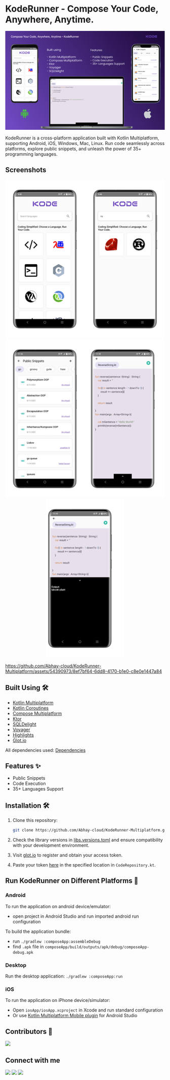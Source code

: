 # KodeRunner - Compose Your Code, Anywhere, Anytime.

![banner](./screenshots/kode-banner.png)

KodeRunner is a cross-platform application built with Kotlin Multiplatform, supporting Android, iOS, Windows, Mac, Linux. Run code seamlessly across platforms, explore public snippets, and unleash the power of 35+ programming languages.

## Screenshots

<p style="text-align: center;">
  <img src="./screenshots/image1.png" width="250"/>
  <img src="./screenshots/image2.png" width="250"/>
  <img src="./screenshots/image3.png" width="250"/>
  <img src="./screenshots/image4.png" width="250"/>
  <img src="./screenshots/image5.png" width="250"/>
</p>

https://github.com/Abhay-cloud/KodeRunner-Multiplatform/assets/54390973/8ef7bf64-6dd8-4170-b1e0-c8e0e1447a84

## Built Using 🛠

- [Kotlin Multiplatform](https://kotlinlang.org/lp/multiplatform/)
- [Kotlin Coroutines](https://github.com/Kotlin/kotlinx.coroutines)
- [Compose Multiplatform](https://www.jetbrains.com/lp/compose-multiplatform/)
- [Ktor](https://ktor.io/)
- [SQLDelight](https://cashapp.github.io/sqldelight/2.0.0-alpha05/)
- [Voyager](https://github.com/adrielcafe/voyager)
- [Highlights](https://github.com/SnipMeDev/Highlights)
- [Glot.io](glot.io)

All dependencies used: [Dependencies](/gradle/libs.versions.toml)

## Features ✨

- Public Snippets
- Code Execution
- 35+ Languages Support


## Installation 🛠️

1. Clone this repository:
   ```bash
   git clone https://github.com/Abhay-cloud/KodeRunner-Multiplatform.git
   ```

2. Check the library versions in [libs.versions.toml](https://github.com/Abhay-cloud/KodeRunner-Multiplatform/blob/master/gradle/libs.versions.toml) and ensure compatibility with your development environment.

3. Visit [glot.io](https://glot.io) to register and obtain your access token.

4. Paste your token [here](https://github.com/Abhay-cloud/KodeRunner-Multiplatform/blob/master/composeApp/src/commonMain/kotlin/dev.abhaycloud/koderunner/data/network/CodeRepository.kt#L76) in the specified location in `CodeRepository.kt`.

## Run KodeRunner on Different Platforms 🚀

### Android
To run the application on android device/emulator:  
 - open project in Android Studio and run imported android run configuration

To build the application bundle:
 - run `./gradlew :composeApp:assembleDebug`
 - find `.apk` file in `composeApp/build/outputs/apk/debug/composeApp-debug.apk`

### Desktop
Run the desktop application: `./gradlew :composeApp:run`

### iOS
To run the application on iPhone device/simulator:
 - Open `iosApp/iosApp.xcproject` in Xcode and run standard configuration
 - Or use [Kotlin Multiplatform Mobile plugin](https://plugins.jetbrains.com/plugin/14936-kotlin-multiplatform-mobile) for Android Studio



## Contributors 📢

<a href="https://github.com/Abhay-cloud/KodeRunner-Multiplatform/graphs/contributors">
  <img src="https://contrib.rocks/image?repo=Abhay-cloud/KodeRunner-Multiplatform" />
</a>

## Connect with me

[![](https://img.shields.io/badge/LinkedIn-0077B5?style=for-the-badge&logo=linkedin&logoColor=white)](https://www.linkedin.com/in/abhaysing-bhosale/)
[![](https://img.shields.io/badge/Twitter-1DA1F2?style=for-the-badge&logo=twitter&logoColor=white)](https://twitter.com/abhaycloud_dev)
[![](https://img.shields.io/badge/Instagram-E4405F?style=for-the-badge&logo=instagram&logoColor=white)](https://www.instagram.com/its_sn_abhay/)
